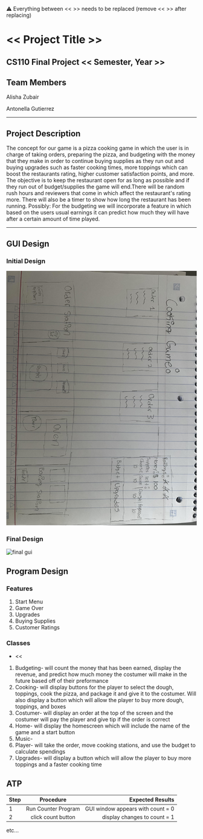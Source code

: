 
:warning: Everything between << >> needs to be replaced (remove << >> after replacing)

# << Project Title >>
## CS110 Final Project  << Semester, Year >>

## Team Members

Alisha Zubair

Antonella Gutierrez 


***

## Project Description
The concept for our game is a pizza cooking game in which the user is in charge of taking orders, preparing the pizza, and budgeting with the money that they make in order to continue buying supplies as they run out and buying upgrades such as faster cooking times, more toppings which can boost the restaurants rating, higher customer satisfaction points, and more. The objective is to keep the restaurant open for as long as possible and if they run out of budget/supplies the game will end.There will be random rush hours and reviewers that come in which affect the restaurant's rating more. There will also be a timer to show how long the restaurant has been running. Possibly: For the budgeting we will incorporate a feature in which based on the users usual earnings it can predict how much they will have after a certain amount of time played.  

***    

## GUI Design

### Initial Design

![initial gui](assets/gui.jpg)

### Final Design

![final gui](assets/finalgui.jpg)

## Program Design

### Features

1. Start Menu
2. Game Over
3. Upgrades
4. Buying Supplies
5. Customer Ratings

### Classes

- <<
1. Budgeting- will count the money that has been earned, display the revenue, and predict how much money the   costumer will make in the future based off of their preformance
2. Cooking- will display buttons for the player to select the dough, toppings, cook the pizza, and package it and give it to the costumer. Will also display a button which will allow the player to buy more dough, toppings, and boxes
3. Costumer- will display an order at the top of the screen and the costumer will pay the player and give tip if the order is correct 
4. Home- will display the homescreen which will include the name of the game and a start button
5. Music-
6. Player- will take the order, move cooking stations, and use the budget to calculate spendings
8. Upgrades- will display a button which will allow the player to buy more toppings and a faster cooking time 
>>

## ATP

| Step                 |Procedure             |Expected Results                   |
|----------------------|:--------------------:|----------------------------------:|
|  1                   | Run Counter Program  |GUI window appears with count = 0  |
|  2                   | click count button   | display changes to count = 1      |
etc...
